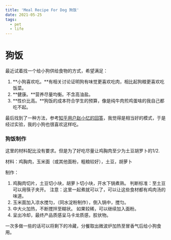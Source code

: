 ```yaml
---
title: 'Meal Recipe For Dog 狗饭'
date: 2021-05-25
tags:
  - pet
  - life
---
```


# 狗饭

最近试着找一个给小狗供给食物的方式，希望满足：

1. **小狗喜欢吃。**有相关讨论证明狗有味觉更喜欢吃肉，相比起狗粮更喜欢吃饭菜。
2. **健康。**营养尽量均衡。不含高油盐。
3. **性价比高。**狗饭的成本符合学生的预算，像是纯牛肉煎鸡蛋啥的我自己都吃不起。

最后找到了一种方法，参考[知乎用户赵小忆的回答](https://www.zhihu.com/question/306919987/answer/1292703035)，我觉得是相当好的模式，于是经过实验，我的小狗也很喜欢这样吃。

### 狗饭制作 

这里的材料配比没有要求。但是为了好吃尽量让鸡胸肉至少为土豆胡罗卜的1/2.

材料：鸡胸肉，玉米面（或其他面粉，粗粮较好），土豆，胡萝卜

制作：

1. 鸡胸肉切片，土豆切小块，胡萝卜切小块，开水下锅煮熟。
   判断标准：至土豆可以用筷子夹开。
   注意：这里一起煮就可以了，可以让这些食材都有鸡肉汤的味道。
2. 玉米面加入凉水搅匀，（同水淀粉制作），倒入锅中，搅匀。
3. 中大火加热，不断搅拌至糊状。
   如果较稀，可以继续加入面粉。
4. 呈出冷却，最终产品质感呈马卡龙质感，胶状物。

一次多做一些的话可以将剩下的冷藏，分餐取出微波炉加热至冒香气后给小狗食用。

